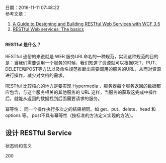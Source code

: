 ##
日期：2016-11-11 07:48:22  
参考文章：  
1.  [A Guide to Designing and Building RESTful Web Services with WCF 3.5](https://msdn.microsoft.com/en-us/library/dd203052.aspx)  
2. [RESTful Web services: The basics](http://www.ibm.com/developerworks/library/ws-restful/)
##


#### RESTful 是什么？

RESTful 通俗的来说就是 WEB 服务URL命名的一种规范，实现这种规范的目的是：当我们需要调用一个服务的时候，我们知道了资源就可以根据GET、PUT、DELETE和POST等方法以及命名规范推断出需要调用的服务的URL，从而对资源进行操作，减少对文档的需求。

RESTful 比较核心的地方是要实现 Hypermedia ，服务器每个服务返回的数据都应包含，与这个服务相关的其他服务的 URL 这样，当服务的获取这完成中操作后，就能从返回的数据找到后面需要请求的服务。

幂等性： 同一个操作执行多次之的结果相同。如 get、put、delete、head 和 options 等。 post不具有幂等性（按标准的方法定义实现的方法）。


##  设计 RESTful Service

状态码和含义

200 
